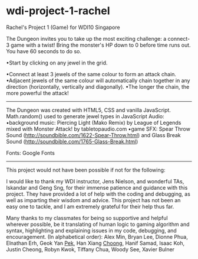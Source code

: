 # wdi-project-1-rachel
Rachel's Project 1 (Game) for WDI10 Singapore

The Dungeon invites you to take up the most exciting challenge: a connect-3 game with a twist!
Bring the monster's HP down to 0 before time runs out.
You have 60 seconds to do so.

•Start by clicking on any jewel in the grid.

•Connect at least 3 jewels of the same colour to form an attack chain.
•Adjacent jewels of the same colour will automatically chain together in any direction (horizontally, vertically and diagonally).
•The longer the chain, the more powerful the attack!

------------------------------------------------------------------

The Dungeon was created with HTML5, CSS and vanilla JavaScript.
Math.random() used to generate jewel types in JavaScript
Audio:
•background music: Piercing Light (Mako Remix) by League of Legends mixed with Monster Attack! by tabletopaudio.com
•game SFX: Spear Throw Sound (http://soundbible.com/1622-Spear-Throw.html) and Glass Break Sound (http://soundbible.com/1765-Glass-Break.html)

Fonts: Google Fonts

------------------------------------------------------------------

This project would not have been possible if not for the following:

I would like to thank my WDI instructor, Jens Nielson, and wonderful TAs, Iskandar and Geng Sng, for their immense patience and guidance with this project. They have provided a lot of help with the coding and debugging, as well as imparting their wisdom and advice. This project has not been an easy one to tackle, and I am extremely grateful for their help thus far.

Many thanks to my classmates for being so supportive and helpful wherever possible, be it translating of human logic to gaming algorithm and syntax, highlighting and explaining issues in my code, debugging, and encouragement.
(In alphabetical order):
Alex Min, Bryan Lee, Dionne Phua, Elnathan Erh, Geok Yan <u>Pek</u>, Han Xiang <u>Choong</u>, Hanif Samad, Isaac Koh, Justin Cheong, Robyn Kwok, Tiffany Chua, Woody See, Xavier Bulner
